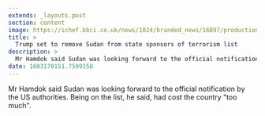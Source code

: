 ```yaml
--- 
extends: _layouts.post 
section: content 
image: https://ichef.bbci.co.uk/news/1024/branded_news/16B97/production/_114997039_gettyimages-51417803.jpg 
title: > 
  Trump set to remove Sudan from state sponsors of terrorism list 
description: > 
  Mr Hamdok said Sudan was looking forward to the official notification by the US authorities.Being on the list, he said, had cost the country "too much". 
date: 1603170151.7599158 
--- 
```

<div><p>Mr Hamdok said Sudan was looking forward to the official notification by the US authorities. Being on the list, he said, had cost the country "too much".</p></div>